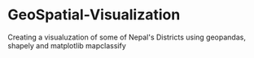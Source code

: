 # GeoSpatial-Visualization
Creating a visualuzation of some of Nepal's Districts using geopandas, shapely and matplotlib mapclassify
